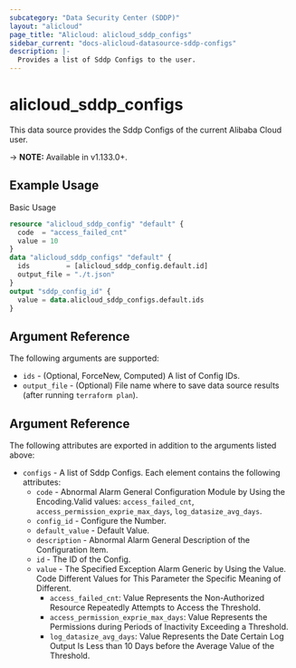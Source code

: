 ```yaml
---
subcategory: "Data Security Center (SDDP)"
layout: "alicloud"
page_title: "Alicloud: alicloud_sddp_configs"
sidebar_current: "docs-alicloud-datasource-sddp-configs"
description: |-
  Provides a list of Sddp Configs to the user.
---
```


# alicloud\_sddp\_configs

This data source provides the Sddp Configs of the current Alibaba Cloud user.

-> **NOTE:** Available in v1.133.0+.

## Example Usage

Basic Usage

```terraform
resource "alicloud_sddp_config" "default" {
  code  = "access_failed_cnt"
  value = 10
}
data "alicloud_sddp_configs" "default" {
  ids         = [alicloud_sddp_config.default.id]
  output_file = "./t.json"
}
output "sddp_config_id" {
  value = data.alicloud_sddp_configs.default.ids
}

```

## Argument Reference

The following arguments are supported:

* `ids` - (Optional, ForceNew, Computed)  A list of Config IDs.
* `output_file` - (Optional) File name where to save data source results (after running `terraform plan`).

## Argument Reference

The following attributes are exported in addition to the arguments listed above:

* `configs` - A list of Sddp Configs. Each element contains the following attributes:
    * `code` - Abnormal Alarm General Configuration Module by Using the Encoding.Valid values: `access_failed_cnt`, `access_permission_exprie_max_days`, `log_datasize_avg_days`.
    * `config_id` - Configure the Number.
    * `default_value` - Default Value.
    * `description` - Abnormal Alarm General Description of the Configuration Item.
    * `id` - The ID of the Config.
    * `value` - The Specified Exception Alarm Generic by Using the Value. Code Different Values for This Parameter the Specific Meaning of Different.
      * `access_failed_cnt`: Value Represents the Non-Authorized Resource Repeatedly Attempts to Access the Threshold. 
      * `access_permission_exprie_max_days`: Value Represents the Permissions during Periods of Inactivity Exceeding a Threshold. 
      * `log_datasize_avg_days`: Value Represents the Date Certain Log Output Is Less than 10 Days before the Average Value of the Threshold.
